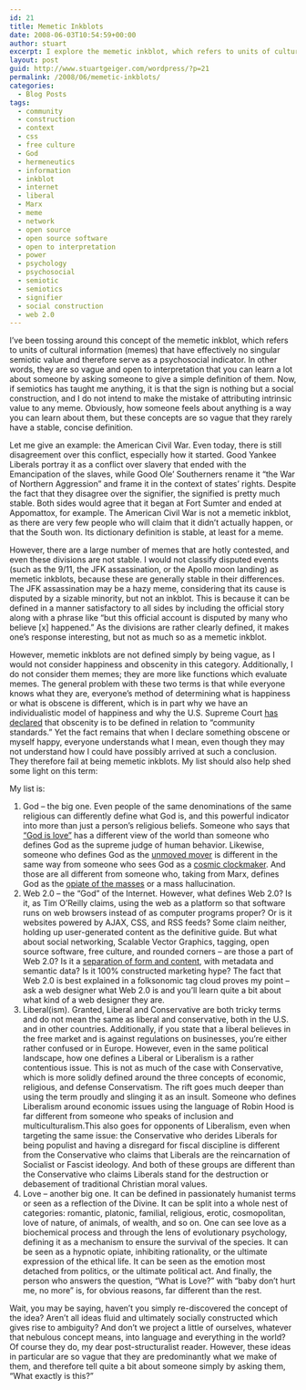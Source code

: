 ```yaml
---
id: 21
title: Memetic Inkblots
date: 2008-06-03T10:54:59+00:00
author: stuart
excerpt: I explore the memetic inkblot, which refers to units of cultural information that have effectively no singular semiotic value and therefore serve as a psychosocial indicator. In other words, they are so vague and open to interpretation that you can learn a lot about someone by asking someone to give a simple definition of them.
layout: post
guid: http://www.stuartgeiger.com/wordpress/?p=21
permalink: /2008/06/memetic-inkblots/
categories:
  - Blog Posts
tags:
  - community
  - construction
  - context
  - css
  - free culture
  - God
  - hermeneutics
  - information
  - inkblot
  - internet
  - liberal
  - Marx
  - meme
  - network
  - open source
  - open source software
  - open to interpretation
  - power
  - psychology
  - psychosocial
  - semiotic
  - semiotics
  - signifier
  - social construction
  - web 2.0
---
```

I&#8217;ve been tossing around this concept of the memetic inkblot, which refers to units of cultural information (memes) that have effectively no singular semiotic value and therefore serve as a psychosocial indicator. In other words, they are so vague and open to interpretation that you can learn a lot about someone by asking someone to give a simple definition of them. Now, if semiotics has taught me anything, it is that the sign is nothing but a social construction, and I do not intend to make the mistake of attributing intrinsic value to any meme. Obviously, how someone feels about anything is a way you can learn about them, but these concepts are so vague that they rarely have a stable, concise definition.

<!--more-->

Let me give an example: the American Civil War. Even today, there is still disagreement over this conflict, especially how it started. Good Yankee Liberals portray it as a conflict over slavery that ended with the Emancipation of the slaves, while Good Ole&#8217; Southerners rename it &#8220;the War of Northern Aggression&#8221; and frame it in the context of states&#8217; rights. Despite the fact that they disagree over the signifier, the signified is pretty much stable. Both sides would agree that it began at Fort Sumter and ended at Appomattox, for example. The American Civil War is not a memetic inkblot, as there are very few people who will claim that it didn&#8217;t actually happen, or that the South won. Its dictionary definition is stable, at least for a meme.

However, there are a large number of memes that are hotly contested, and even these divisions are not stable. I would not classify disputed events (such as the 9/11, the JFK assassination, or the Apollo moon landing) as memetic inkblots, because these are generally stable in their differences. The JFK assassination may be a hazy meme, considering that its cause is disputed by a sizable minority, but not an inkblot. This is because it can be defined in a manner satisfactory to all sides by including the official story along with a phrase like &#8220;but this official account is disputed by many who believe [x] happened.&#8221; As the divisions are rather clearly defined, it makes one&#8217;s response interesting, but not as much so as a memetic inkblot.

However, memetic inkblots are not defined simply by being vague, as I would not consider happiness and obscenity in this category. Additionally, I do not consider them memes; they are more like functions which evaluate memes. The general problem with these two terms is that while everyone knows what they are, everyone&#8217;s method of determining what is happiness or what is obscene is different, which is in part why we have an individualistic model of happiness and why the U.S. Supreme Court <a href="http://en.wikipedia.org/wiki/Miller_test" target="_blank">has declared</a> that obscenity is to be defined in relation to &#8220;community standards.&#8221; Yet the fact remains that when I declare something obscene or myself happy, everyone understands what I mean, even though they may not understand how I could have possibly arrived at such a conclusion. They therefore fail at being memetic inkblots. My list should also help shed some light on this term:

My list is:

  1. God &#8211; the big one. Even people of the same denominations of the same religious can differently define what God is, and this powerful indicator into more than just a person&#8217;s religious beliefs. Someone who says that <a href="http://www.gospelhall.org/bible/bible.php?passage=1Jo%204:8)" target="_self">&#8220;God is love&#8221;</a> has a different view of the world than someone who defines God as the supreme judge of human behavior. Likewise, someone who defines God as the <a title="Wikipedia - Unmoved Mover" href="http://en.wikipedia.org/wiki/Unmoved_mover" target="_blank">unmoved mover</a> <span class="extiw">is different in the same way from someone who sees God as a <a href="http://en.wikipedia.org/wiki/Watchmaker_analogy" target="_blank">cosmic clockmaker</a>. And those are all different from someone who, taking from Marx, defines God as the <a href="http://www.marxists.org/archive/marx/works/1843/critique-hpr/intro.htm" target="_blank">opiate of the masses</a> or a mass hallucination.</span>
  2. <span class="extiw">Web 2.0 &#8211; the &#8220;God&#8221; of the Internet. However, what defines Web 2.0? Is it, as Tim O&#8217;Reilly claims, using the web as a platform so that software runs on web browsers instead of as computer programs proper? Or is it websites powered by AJAX, CSS, and RSS feeds? Some claim neither, holding up user-generated content as the definitive guide. But what about social networking, Scalable Vector Graphics, tagging, open source software, free culture, and rounded corners &#8211; are those a part of Web 2.0? Is it a <a href="http://www.google.com/url?sa=t&ct=res&cd=1&url=http%3A%2F%2Fwww.youtube.com%2Fwatch%3Fv%3D6gmP4nk0EOE&ei=4YdFSMCbNaTOep7H0bgI&usg=AFQjCNEozNFp75VuijOR3AKDwf1TmLOepg&sig2=nTwqZYE05H-h8UO6Xhz0xA" target="_blank">separation of form and content</a>, with metadata and semantic data? Is it 100% constructed marketing hype? The fact that Web 2.0 is best explained in a folksonomic tag cloud proves my point &#8211; ask a web designer what Web 2.0 is and you&#8217;ll learn quite a bit about what kind of a web designer they are.</span>
  3. Liberal(ism). Granted, Liberal and Conservative are both tricky terms and do not mean the same as liberal and conservative, both in the U.S. and in other countries. Additionally, if you state that a liberal believes in the free market and is against regulations on businesses, you&#8217;re either rather confused or in Europe. However, even in the same political landscape, how one defines a Liberal or Liberalism is a rather contentious issue. This is not as much of the case with Conservative, which is more solidly defined around the three concepts of economic, religious, and defense Conservatism. The rift goes much deeper than using the term proudly and slinging it as an insult. Someone who defines Liberalism around economic issues using the language of Robin Hood is far different from someone who speaks of inclusion and multiculturalism.This also goes for opponents of Liberalism, even when targeting the same issue: the Conservative who derides Liberals for being populist and having a disregard for fiscal discipline is different from the Conservative who claims that Liberals are the reincarnation of Socialist or Fascist ideology. And both of these groups are different than the Conservative who claims Liberals stand for the destruction or debasement of traditional Christian moral values.
  4. <span class="extiw">Love &#8211; another big one. It can be defined in passionately humanist terms or seen as a reflection of the Divine. It can be split into a whole nest of categories: romantic, platonic, familial, religious, erotic, cosmopolitan, love of nature, of animals, of wealth, and so on. One can see love as a biochemical process and through the lens of evolutionary psychology, defining it as a mechanism to ensure the survival of the species. It can be seen as a hypnotic opiate, inhibiting rationality, or the ultimate expression of the ethical life. It can be seen as the emotion most detached from politics, or the ultimate political act. And finally, the person who answers the question, &#8220;What is Love?&#8221; with &#8220;baby don&#8217;t hurt me, no more&#8221; is, for obvious reasons, far different than the rest.</span>

Wait, you may be saying, haven&#8217;t you simply re-discovered the concept of the idea? Aren&#8217;t all ideas fluid and ultimately socially constructed which gives rise to ambiguity? And don&#8217;t we project a little of ourselves, whatever that nebulous concept means, into language and everything in the world? Of course they do, my dear post-structuralist reader. However, these ideas in particular are so vague that they are predominantly what we make of them, and therefore tell quite a bit about someone simply by asking them, &#8220;What exactly is this?&#8221;
